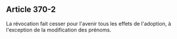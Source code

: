 Article 370-2
----
La révocation fait cesser pour l'avenir tous les effets de l'adoption, à
l'exception de la modification des prénoms.
